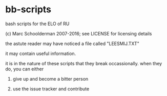 bb-scripts
==========

bash scripts for the ELO of RU

(c) Marc Schoolderman 2007-2016; see LICENSE for licensing details

the astute reader may have noticed a file called "LEESMIJ.TXT"

it may contain useful information.

it is in the nature of these scripts that they break occassionally. when they do, you can either

1. give up and become a bitter person

2. use the issue tracker and contribute
